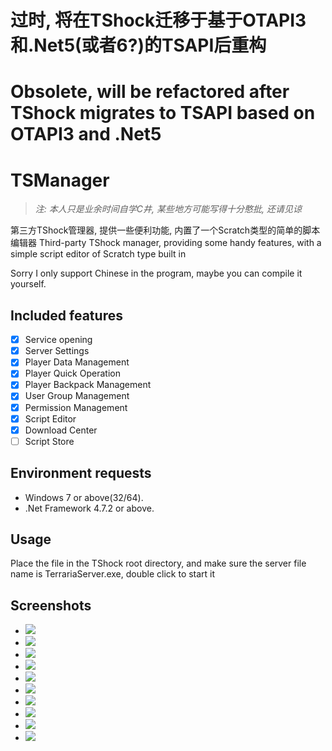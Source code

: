 # 过时, 将在TShock迁移于基于OTAPI3和.Net5(或者6?)的TSAPI后重构
# Obsolete, will be refactored after TShock migrates to TSAPI based on OTAPI3 and .Net5
# TSManager

> *注: 本人只是业余时间自学C井, 某些地方可能写得十分憨批, 还请见谅*

第三方TShock管理器, 提供一些便利功能, 内置了一个Scratch类型的简单的脚本编辑器
Third-party TShock manager, providing some handy features, with a simple script editor of Scratch type built in

Sorry I only support Chinese in the program, maybe you can compile it yourself.

## Included features

* [x] Service opening
* [x] Server Settings
* [x] Player Data Management
* [x] Player Quick Operation
* [x] Player Backpack Management
* [x] User Group Management
* [x] Permission Management
* [x] Script Editor
* [x] Download Center
* [ ] Script Store

## Environment requests

* Windows 7 or above(32/64).
* .Net Framework 4.7.2 or above.

## Usage

Place the file in the TShock root directory, and make sure the server file name is TerrariaServer.exe, double click to start it

## Screenshots

* ![](https://img.suki.club/2021/06/06/3bb82790fdd58.png)
* ![](https://img.suki.club/2021/06/06/5917af7113d34.png)
* ![](https://img.suki.club/2021/06/06/126b55badeb77.png)
* ![](https://img.suki.club/2021/06/06/3d0d3074ba038.png)
* ![](https://img.suki.club/2021/06/06/f6a549d550fb1.png)
* ![](https://img.suki.club/2021/06/06/a29977ea24424.png)
* ![](https://img.suki.club/2021/06/06/a649c392ae9cf.png)
* ![](https://img.suki.club/2021/06/06/9d5a2a14025be.png)
* ![](https://img.suki.club/2021/06/06/99c4ebf3a64be.png)
* ![](https://img.suki.club/2021/06/06/25061275a316a.png)


